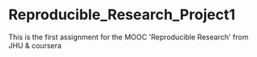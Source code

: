 # Reproducible_Research_Project1
This is the first assignment for the MOOC 'Reproducible Research' from JHU &amp; coursera
